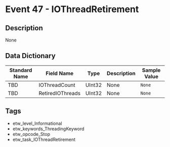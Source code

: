 # Event 47 - IOThreadRetirement

## Description
None

## Data Dictionary
|Standard Name|Field Name|Type|Description|Sample Value|
|---|---|---|---|---|
|TBD|IOThreadCount|UInt32|None|`None`|
|TBD|RetiredIOThreads|UInt32|None|`None`|

## Tags
* etw_level_Informational
* etw_keywords_ThreadingKeyword
* etw_opcode_Stop
* etw_task_IOThreadRetirement
